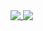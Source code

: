 <a href="#">
    <img src="https://github-readme-stats.vercel.app/api/top-langs/?username=micheam&theme=graywhite&show_icons=true&count_private=true&hide_border=true"
         align="top"
    />
</a>
<a href="#">
    <img src="https://github-readme-stats.vercel.app/api?username=micheam&theme=graywhite&show_icons=true&count_private=true&include_all_commits=true&hide_border=true&line_height=30"
         align="top"
    />
</a>
